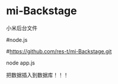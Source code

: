 # mi-Backstage

小米后台文件 

#node.js

#https://github.com/res-t/mi-Backstage.git

 node app.js
 
 把数据插入到数据库！！！
